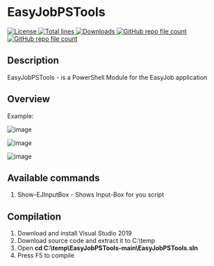 # EasyJobPSTools

<a href="https://img.shields.io/github/license/akshinmustafayev/EasyJobPSTools">
  <img src="https://img.shields.io/github/license/akshinmustafayev/EasyJobPSTools" alt="License" />
</a>
<a href="https://img.shields.io/tokei/lines/github/akshinmustafayev/EasyJobPSTools">
  <img src="https://img.shields.io/tokei/lines/github/akshinmustafayev/EasyJobPSTools" alt="Total lines" />
</a>
<a href="https://img.shields.io/github/downloads/akshinmustafayev/EasyJobPSTools/total">
  <img src="https://img.shields.io/github/downloads/akshinmustafayev/EasyJobPSTools/total" alt="Downloads" />
</a>
<a href="https://img.shields.io/github/stars/akshinmustafayev/EasyJobPSTools?style=social">
  <img alt="GitHub repo file count" src="https://img.shields.io/github/stars/akshinmustafayev/EasyJobPSTools?style=social">
</a>
<a href="https://img.shields.io/github/contributors/akshinmustafayev/EasyJobPSTools">
  <img alt="GitHub repo file count" src="https://img.shields.io/github/contributors/akshinmustafayev/EasyJobPSTools">
</a>



## Description

EasyJobPSTools - is a PowerShell Module for the EasyJob application

## Overview

Example:

![image](https://user-images.githubusercontent.com/29357955/137620018-f08d38b4-649b-4b88-b308-144ac02c3656.png)

![image](https://user-images.githubusercontent.com/29357955/137620021-9314cadb-e91f-44c2-ab5d-b816e30922b0.png)

![image](https://user-images.githubusercontent.com/29357955/137620025-ea14c0a4-e271-4c2a-9a2b-973cd66cb513.png)

## Available commands
1. Show-EJInputBox - Shows Input-Box for you script

## Compilation
1. Download and install Visual Studio 2019
2. Download source code and extract it to C:\temp
3. Open __cd C:\temp\EasyJobPSTools-main\EasyJobPSTools.sln__
4. Press F5 to compile
